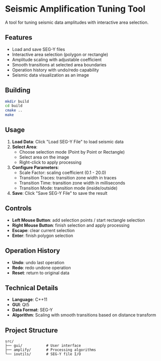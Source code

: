 # Seismic Amplification Tuning Tool

A tool for tuning seismic data amplitudes with interactive area selection.

## Features

- Load and save SEG-Y files
- Interactive area selection (polygon or rectangle)
- Amplitude scaling with adjustable coefficient
- Smooth transitions at selected area boundaries
- Operation history with undo/redo capability
- Seismic data visualization as an image

## Building

```bash
mkdir build
cd build
cmake ..
make
```

## Usage

1. **Load Data**: Click "Load SEG-Y File" to load seismic data
2. **Select Area**: 
   - Choose selection mode (Point by Point or Rectangle)
   - Select area on the image
   - Right-click to apply processing
3. **Configure Parameters**:
   - Scale Factor: scaling coefficient (0.1 - 20.0)
   - Transition Traces: transition zone width in traces
   - Transition Time: transition zone width in milliseconds
   - Transition Mode: transition mode (inside/outside)
4. **Save**: Click "Save SEG-Y File" to save the result

## Controls

- **Left Mouse Button**: add selection points / start rectangle selection
- **Right Mouse Button**: finish selection and apply processing
- **Escape**: clear current selection
- **Enter**: finish polygon selection

## Operation History

- **Undo**: undo last operation
- **Redo**: redo undone operation
- **Reset**: return to original data

## Technical Details

- **Language**: C++11
- **GUI**: Qt5
- **Data Format**: SEG-Y
- **Algorithm**: Scaling with smooth transitions based on distance transform

## Project Structure

```
src/
├── gui/           # User interface
├── amplify/       # Processing algorithms
└── ioutils/       # SEG-Y file I/O
```
